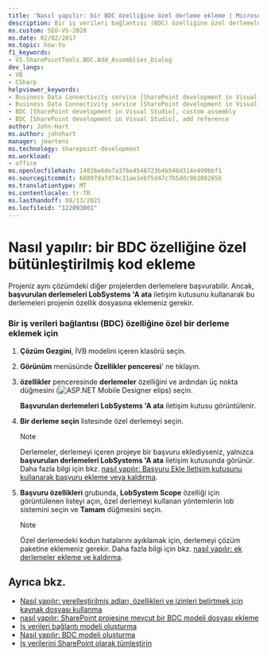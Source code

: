 ```yaml
---
title: 'Nasıl yapılır: bir BDC özelliğine özel derleme ekleme | Microsoft Docs'
description: Bir iş verileri bağlantısı (BDC) özelliğine özel derlemeler ekleyin, böylece projenizin aynı çözümdeki diğer projelerdeki derlemelere başvurabilmesi sağlanır.
ms.custom: SEO-VS-2020
ms.date: 02/02/2017
ms.topic: how-to
f1_keywords:
- VS.SharePointTools.BDC.Add_Assemblies_Dialog
dev_langs:
- VB
- CSharp
helpviewer_keywords:
- Business Data Connectivity service [SharePoint development in Visual Studio], add reference
- Business Data Connectivity service [SharePoint development in Visual Studio], custom assembly
- BDC [SharePoint development in Visual Studio], custom assembly
- BDC [SharePoint development in Visual Studio], add reference
author: John-Hart
ms.author: johnhart
manager: jmartens
ms.technology: sharepoint-development
ms.workload:
- office
ms.openlocfilehash: 14026e6de7a376e4548723b4b540d314e499bbf1
ms.sourcegitcommit: 68897da7d74c31ae1ebf5d47c7b5ddc9b108265b
ms.translationtype: MT
ms.contentlocale: tr-TR
ms.lasthandoff: 08/13/2021
ms.locfileid: "122093001"
---
```

# <a name="how-to-include-a-custom-assembly-in-a-bdc-feature"></a>Nasıl yapılır: bir BDC özelliğine özel bütünleştirilmiş kod ekleme
  Projeniz aynı çözümdeki diğer projelerden derlemelere başvurabilir. Ancak, **başvurulan derlemeleri LobSystems 'A ata** iletişim kutusunu kullanarak bu derlemeleri projenin özellik dosyasına eklemeniz gerekir.

### <a name="to-include-a-custom-assembly-in-a-business-data-connectivity-bdc-feature"></a>Bir iş verileri bağlantısı (BDC) özelliğine özel bir derleme eklemek için

1. **Çözüm Gezgini**, İVB modelini içeren klasörü seçin.

2. **Görünüm** menüsünde **Özellikler penceresi**' ne tıklayın.

3. **özellikler** penceresinde **derlemeler** özelliğini ve ardından üç nokta düğmesini (![ASP.NET Mobile Designer elips](../sharepoint/media/mwellipsis.gif "ASP.NET Mobil tasarımcı elips")) seçin.

     **Başvurulan derlemeleri LobSystems 'A ata** iletişim kutusu görüntülenir.

4. **Bir derleme seçin** listesinde özel derlemeyi seçin.

    > [!NOTE]
    > Derlemeler, derlemeyi içeren projeye bir başvuru eklediyseniz, yalnızca **başvurulan derlemeleri LobSystems 'A ata** iletişim kutusunda görünür. Daha fazla bilgi için bkz. [nasıl yapılır: Başvuru Ekle Iletişim kutusunu kullanarak başvuru ekleme veya kaldırma](/previous-versions/wkze6zky(v=vs.140)).

5. **Başvuru özellikleri** grubunda, **LobSystem Scope** özelliği için görüntülenen listeyi açın, özel derlemeyi kullanan yöntemlerin lob sistemini seçin ve **Tamam** düğmesini seçin.

    > [!NOTE]
    > Özel derlemedeki kodun hatalarını ayıklamak için, derlemeyi çözüm paketine eklemeniz gerekir. Daha fazla bilgi için bkz. [nasıl yapılır: ek derlemeler ekleme ve kaldırma](../sharepoint/how-to-add-and-remove-additional-assemblies.md).

## <a name="see-also"></a>Ayrıca bkz.
- [Nasıl yapılır: yerelleştirilmiş adları, özellikleri ve izinleri belirtmek için kaynak dosyası kullanma](../sharepoint/how-to-use-a-resource-file-to-specify-localized-names-properties-and-permissions.md)
- [nasıl yapılır: SharePoint projesine mevcut bir BDC modeli dosyası ekleme](../sharepoint/how-to-add-an-existing-bdc-model-file-to-a-sharepoint-project.md)
- [İş verileri bağlantı modeli oluşturma](../sharepoint/creating-a-business-data-connectivity-model.md)
- [Nasıl yapılır: BDC modeli oluşturma](../sharepoint/how-to-create-a-bdc-model.md)
- [İş verilerini SharePoint olarak tümleştirin](../sharepoint/integrating-business-data-into-sharepoint.md)